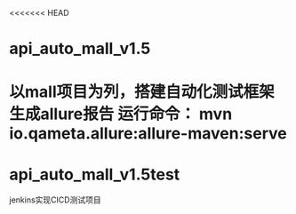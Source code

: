 <<<<<<< HEAD
# api_auto_mall_v1.5
以mall项目为列，搭建自动化测试框架
生成allure报告
运行命令：
mvn io.qameta.allure:allure-maven:serve 
========
# api_auto_mall_v1.5test
jenkins实现CICD测试项目
